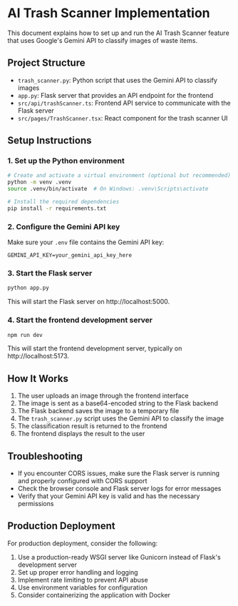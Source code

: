 # AI Trash Scanner Implementation

This document explains how to set up and run the AI Trash Scanner feature that uses Google's Gemini API to classify images of waste items.

## Project Structure

- `trash_scanner.py`: Python script that uses the Gemini API to classify images
- `app.py`: Flask server that provides an API endpoint for the frontend
- `src/api/trashScanner.ts`: Frontend API service to communicate with the Flask server
- `src/pages/TrashScanner.tsx`: React component for the trash scanner UI

## Setup Instructions

### 1. Set up the Python environment

```bash
# Create and activate a virtual environment (optional but recommended)
python -m venv .venv
source .venv/bin/activate  # On Windows: .venv\Scripts\activate

# Install the required dependencies
pip install -r requirements.txt
```

### 2. Configure the Gemini API key

Make sure your `.env` file contains the Gemini API key:

```
GEMINI_API_KEY=your_gemini_api_key_here
```

### 3. Start the Flask server

```bash
python app.py
```

This will start the Flask server on http://localhost:5000.

### 4. Start the frontend development server

```bash
npm run dev
```

This will start the frontend development server, typically on http://localhost:5173.

## How It Works

1. The user uploads an image through the frontend interface
2. The image is sent as a base64-encoded string to the Flask backend
3. The Flask backend saves the image to a temporary file
4. The `trash_scanner.py` script uses the Gemini API to classify the image
5. The classification result is returned to the frontend
6. The frontend displays the result to the user

## Troubleshooting

- If you encounter CORS issues, make sure the Flask server is running and properly configured with CORS support
- Check the browser console and Flask server logs for error messages
- Verify that your Gemini API key is valid and has the necessary permissions

## Production Deployment

For production deployment, consider the following:

1. Use a production-ready WSGI server like Gunicorn instead of Flask's development server
2. Set up proper error handling and logging
3. Implement rate limiting to prevent API abuse
4. Use environment variables for configuration
5. Consider containerizing the application with Docker 